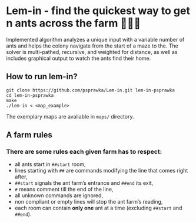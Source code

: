 # Lem-in - find the quickest way to get n ants across the farm 🐜🐜🐜

Implemented algorithm analyzes a unique input with a variable number of ants and helps the colony navigate from the start of a maze to the. The solver is multi-pathed, recursive, and weighted for distance, as well as includes graphical output to watch the ants find their home.
</br>

## How to run lem-in?
```
git clone https://github.com/psprawka/Lem-in.git lem-in-psprawka
cd lem-in-psprawka
make
./lem-in < <map_example>
```
The exemplary maps are avaliable in ```maps/``` directory.
</br>

## A farm rules
### There are some rules each given farm has to respect:
* all ants start in ```##start``` room,
* lines starting with ```##``` are commands modifying the line that comes right after,
* ```##start``` signals the ant farm’s entrance and ```##end``` its exit,
* ```#``` means comment till the end of the line,
* all unknown commands are ignored,
* non compliant or empty lines will stop the ant farm’s reading,
* each room can contain **only one** ant at a time (excluding ```##start``` and ```##end```).
